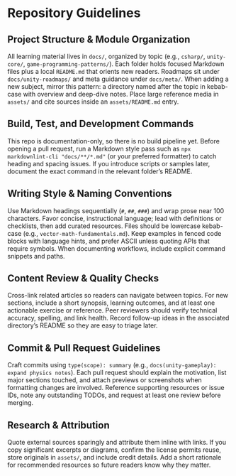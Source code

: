 # Repository Guidelines

## Project Structure & Module Organization
All learning material lives in `docs/`, organized by topic (e.g., `csharp/`, `unity-core/`, `game-programming-patterns/`). Each folder holds focused Markdown files plus a local `README.md` that orients new readers. Roadmaps sit under `docs/unity-roadmaps/` and meta guidance under `docs/meta/`. When adding a new subject, mirror this pattern: a directory named after the topic in kebab-case with overview and deep-dive notes. Place large reference media in `assets/` and cite sources inside an `assets/README.md` entry.

## Build, Test, and Development Commands
This repo is documentation-only, so there is no build pipeline yet. Before opening a pull request, run a Markdown style pass such as `npx markdownlint-cli "docs/**/*.md"` (or your preferred formatter) to catch heading and spacing issues. If you introduce scripts or samples later, document the exact command in the relevant folder’s README.

## Writing Style & Naming Conventions
Use Markdown headings sequentially (`#`, `##`, `###`) and wrap prose near 100 characters. Favor concise, instructional language; lead with definitions or checklists, then add curated resources. Files should be lowercase kebab-case (e.g., `vector-math-fundamentals.md`). Keep examples in fenced code blocks with language hints, and prefer ASCII unless quoting APIs that require symbols. When documenting workflows, include explicit command snippets and paths.

## Content Review & Quality Checks
Cross-link related articles so readers can navigate between topics. For new sections, include a short synopsis, learning outcomes, and at least one actionable exercise or reference. Peer reviewers should verify technical accuracy, spelling, and link health. Record follow-up ideas in the associated directory’s README so they are easy to triage later.

## Commit & Pull Request Guidelines
Craft commits using `type(scope): summary` (e.g., `docs(unity-gameplay): expand physics notes`). Each pull request should explain the motivation, list major sections touched, and attach previews or screenshots when formatting changes are involved. Reference supporting resources or issue IDs, note any outstanding TODOs, and request at least one review before merging.

## Research & Attribution
Quote external sources sparingly and attribute them inline with links. If you copy significant excerpts or diagrams, confirm the license permits reuse, store originals in `assets/`, and include credit details. Add a short rationale for recommended resources so future readers know why they matter.
